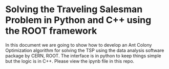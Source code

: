 # Solving the Traveling Salesman Problem in Python and C++ using the ROOT framework
In this document we are going to show how to develop an Ant Colony Optimization algorithm for solving the TSP using the data analysis software package by CERN, ROOT. The interface is in python to keep things simple but the logic is in C++. Please view the ipynb file in this repo.

